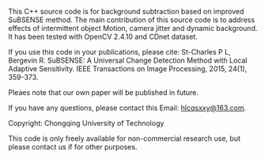 
This C++ source code is for background subtraction based on improved SuBSENSE method. The main contribution of this source code is to address effects of intermittent object Motion, camera jitter and dynamic background. It has been tested with OpenCV 2.4.10 and CDnet dataset.
 
If you use this code in your publications, please cite: St-Charles P L, Bergevin R. SuBSENSE: A Universal Change Detection Method with Local Adaptive Sensitivity. IEEE Transactions on Image Processing, 2015, 24(1), 359-373. 

Pleaes note that our own paper will be published in future.

If you have any questions, please contact this Email: hlcqsxxy@163.com.

Copyright: Chongqing University of Technology

This code is only freely available for non-commercial research use, but please contact us if for other purposes.
